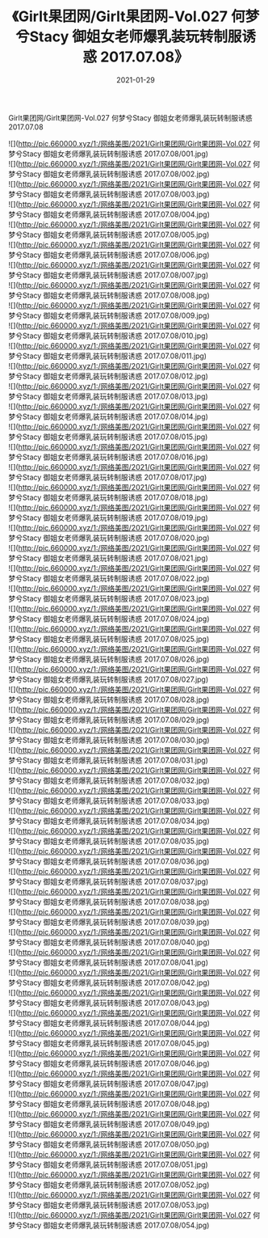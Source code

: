 ﻿---
layout: post
title:  《Girlt果团网/Girlt果团网-Vol.027 何梦兮Stacy 御姐女老师爆乳装玩转制服诱惑 2017.07.08》
date:   2021-01-29
img: http://pic.660000.xyz/1:/网络美图/2021/Girlt果团网/Girlt果团网-Vol.027 何梦兮Stacy 御姐女老师爆乳装玩转制服诱惑 2017.07.08/000.jpg
categories: [美女, 清纯, 唯美]
---

Girlt果团网/Girlt果团网-Vol.027 何梦兮Stacy 御姐女老师爆乳装玩转制服诱惑 2017.07.08

 ![](http://pic.660000.xyz/1:/网络美图/2021/Girlt果团网/Girlt果团网-Vol.027 何梦兮Stacy 御姐女老师爆乳装玩转制服诱惑 2017.07.08/001.jpg) <br>![](http://pic.660000.xyz/1:/网络美图/2021/Girlt果团网/Girlt果团网-Vol.027 何梦兮Stacy 御姐女老师爆乳装玩转制服诱惑 2017.07.08/002.jpg) <br>![](http://pic.660000.xyz/1:/网络美图/2021/Girlt果团网/Girlt果团网-Vol.027 何梦兮Stacy 御姐女老师爆乳装玩转制服诱惑 2017.07.08/003.jpg) <br>![](http://pic.660000.xyz/1:/网络美图/2021/Girlt果团网/Girlt果团网-Vol.027 何梦兮Stacy 御姐女老师爆乳装玩转制服诱惑 2017.07.08/004.jpg) <br>![](http://pic.660000.xyz/1:/网络美图/2021/Girlt果团网/Girlt果团网-Vol.027 何梦兮Stacy 御姐女老师爆乳装玩转制服诱惑 2017.07.08/005.jpg) <br>![](http://pic.660000.xyz/1:/网络美图/2021/Girlt果团网/Girlt果团网-Vol.027 何梦兮Stacy 御姐女老师爆乳装玩转制服诱惑 2017.07.08/006.jpg) <br>![](http://pic.660000.xyz/1:/网络美图/2021/Girlt果团网/Girlt果团网-Vol.027 何梦兮Stacy 御姐女老师爆乳装玩转制服诱惑 2017.07.08/007.jpg) <br>![](http://pic.660000.xyz/1:/网络美图/2021/Girlt果团网/Girlt果团网-Vol.027 何梦兮Stacy 御姐女老师爆乳装玩转制服诱惑 2017.07.08/008.jpg) <br>![](http://pic.660000.xyz/1:/网络美图/2021/Girlt果团网/Girlt果团网-Vol.027 何梦兮Stacy 御姐女老师爆乳装玩转制服诱惑 2017.07.08/009.jpg) <br>![](http://pic.660000.xyz/1:/网络美图/2021/Girlt果团网/Girlt果团网-Vol.027 何梦兮Stacy 御姐女老师爆乳装玩转制服诱惑 2017.07.08/010.jpg) <br>![](http://pic.660000.xyz/1:/网络美图/2021/Girlt果团网/Girlt果团网-Vol.027 何梦兮Stacy 御姐女老师爆乳装玩转制服诱惑 2017.07.08/011.jpg) <br>![](http://pic.660000.xyz/1:/网络美图/2021/Girlt果团网/Girlt果团网-Vol.027 何梦兮Stacy 御姐女老师爆乳装玩转制服诱惑 2017.07.08/012.jpg) <br>![](http://pic.660000.xyz/1:/网络美图/2021/Girlt果团网/Girlt果团网-Vol.027 何梦兮Stacy 御姐女老师爆乳装玩转制服诱惑 2017.07.08/013.jpg) <br>![](http://pic.660000.xyz/1:/网络美图/2021/Girlt果团网/Girlt果团网-Vol.027 何梦兮Stacy 御姐女老师爆乳装玩转制服诱惑 2017.07.08/014.jpg) <br>![](http://pic.660000.xyz/1:/网络美图/2021/Girlt果团网/Girlt果团网-Vol.027 何梦兮Stacy 御姐女老师爆乳装玩转制服诱惑 2017.07.08/015.jpg) <br>![](http://pic.660000.xyz/1:/网络美图/2021/Girlt果团网/Girlt果团网-Vol.027 何梦兮Stacy 御姐女老师爆乳装玩转制服诱惑 2017.07.08/016.jpg) <br>![](http://pic.660000.xyz/1:/网络美图/2021/Girlt果团网/Girlt果团网-Vol.027 何梦兮Stacy 御姐女老师爆乳装玩转制服诱惑 2017.07.08/017.jpg) <br>![](http://pic.660000.xyz/1:/网络美图/2021/Girlt果团网/Girlt果团网-Vol.027 何梦兮Stacy 御姐女老师爆乳装玩转制服诱惑 2017.07.08/018.jpg) <br>![](http://pic.660000.xyz/1:/网络美图/2021/Girlt果团网/Girlt果团网-Vol.027 何梦兮Stacy 御姐女老师爆乳装玩转制服诱惑 2017.07.08/019.jpg) <br>![](http://pic.660000.xyz/1:/网络美图/2021/Girlt果团网/Girlt果团网-Vol.027 何梦兮Stacy 御姐女老师爆乳装玩转制服诱惑 2017.07.08/020.jpg) <br>![](http://pic.660000.xyz/1:/网络美图/2021/Girlt果团网/Girlt果团网-Vol.027 何梦兮Stacy 御姐女老师爆乳装玩转制服诱惑 2017.07.08/021.jpg) <br>![](http://pic.660000.xyz/1:/网络美图/2021/Girlt果团网/Girlt果团网-Vol.027 何梦兮Stacy 御姐女老师爆乳装玩转制服诱惑 2017.07.08/022.jpg) <br>![](http://pic.660000.xyz/1:/网络美图/2021/Girlt果团网/Girlt果团网-Vol.027 何梦兮Stacy 御姐女老师爆乳装玩转制服诱惑 2017.07.08/023.jpg) <br>![](http://pic.660000.xyz/1:/网络美图/2021/Girlt果团网/Girlt果团网-Vol.027 何梦兮Stacy 御姐女老师爆乳装玩转制服诱惑 2017.07.08/024.jpg) <br>![](http://pic.660000.xyz/1:/网络美图/2021/Girlt果团网/Girlt果团网-Vol.027 何梦兮Stacy 御姐女老师爆乳装玩转制服诱惑 2017.07.08/025.jpg) <br>![](http://pic.660000.xyz/1:/网络美图/2021/Girlt果团网/Girlt果团网-Vol.027 何梦兮Stacy 御姐女老师爆乳装玩转制服诱惑 2017.07.08/026.jpg) <br>![](http://pic.660000.xyz/1:/网络美图/2021/Girlt果团网/Girlt果团网-Vol.027 何梦兮Stacy 御姐女老师爆乳装玩转制服诱惑 2017.07.08/027.jpg) <br>![](http://pic.660000.xyz/1:/网络美图/2021/Girlt果团网/Girlt果团网-Vol.027 何梦兮Stacy 御姐女老师爆乳装玩转制服诱惑 2017.07.08/028.jpg) <br>![](http://pic.660000.xyz/1:/网络美图/2021/Girlt果团网/Girlt果团网-Vol.027 何梦兮Stacy 御姐女老师爆乳装玩转制服诱惑 2017.07.08/029.jpg) <br>![](http://pic.660000.xyz/1:/网络美图/2021/Girlt果团网/Girlt果团网-Vol.027 何梦兮Stacy 御姐女老师爆乳装玩转制服诱惑 2017.07.08/030.jpg) <br>![](http://pic.660000.xyz/1:/网络美图/2021/Girlt果团网/Girlt果团网-Vol.027 何梦兮Stacy 御姐女老师爆乳装玩转制服诱惑 2017.07.08/031.jpg) <br>![](http://pic.660000.xyz/1:/网络美图/2021/Girlt果团网/Girlt果团网-Vol.027 何梦兮Stacy 御姐女老师爆乳装玩转制服诱惑 2017.07.08/032.jpg) <br>![](http://pic.660000.xyz/1:/网络美图/2021/Girlt果团网/Girlt果团网-Vol.027 何梦兮Stacy 御姐女老师爆乳装玩转制服诱惑 2017.07.08/033.jpg) <br>![](http://pic.660000.xyz/1:/网络美图/2021/Girlt果团网/Girlt果团网-Vol.027 何梦兮Stacy 御姐女老师爆乳装玩转制服诱惑 2017.07.08/034.jpg) <br>![](http://pic.660000.xyz/1:/网络美图/2021/Girlt果团网/Girlt果团网-Vol.027 何梦兮Stacy 御姐女老师爆乳装玩转制服诱惑 2017.07.08/035.jpg) <br>![](http://pic.660000.xyz/1:/网络美图/2021/Girlt果团网/Girlt果团网-Vol.027 何梦兮Stacy 御姐女老师爆乳装玩转制服诱惑 2017.07.08/036.jpg) <br>![](http://pic.660000.xyz/1:/网络美图/2021/Girlt果团网/Girlt果团网-Vol.027 何梦兮Stacy 御姐女老师爆乳装玩转制服诱惑 2017.07.08/037.jpg) <br>![](http://pic.660000.xyz/1:/网络美图/2021/Girlt果团网/Girlt果团网-Vol.027 何梦兮Stacy 御姐女老师爆乳装玩转制服诱惑 2017.07.08/038.jpg) <br>![](http://pic.660000.xyz/1:/网络美图/2021/Girlt果团网/Girlt果团网-Vol.027 何梦兮Stacy 御姐女老师爆乳装玩转制服诱惑 2017.07.08/039.jpg) <br>![](http://pic.660000.xyz/1:/网络美图/2021/Girlt果团网/Girlt果团网-Vol.027 何梦兮Stacy 御姐女老师爆乳装玩转制服诱惑 2017.07.08/040.jpg) <br>![](http://pic.660000.xyz/1:/网络美图/2021/Girlt果团网/Girlt果团网-Vol.027 何梦兮Stacy 御姐女老师爆乳装玩转制服诱惑 2017.07.08/041.jpg) <br>![](http://pic.660000.xyz/1:/网络美图/2021/Girlt果团网/Girlt果团网-Vol.027 何梦兮Stacy 御姐女老师爆乳装玩转制服诱惑 2017.07.08/042.jpg) <br>![](http://pic.660000.xyz/1:/网络美图/2021/Girlt果团网/Girlt果团网-Vol.027 何梦兮Stacy 御姐女老师爆乳装玩转制服诱惑 2017.07.08/043.jpg) <br>![](http://pic.660000.xyz/1:/网络美图/2021/Girlt果团网/Girlt果团网-Vol.027 何梦兮Stacy 御姐女老师爆乳装玩转制服诱惑 2017.07.08/044.jpg) <br>![](http://pic.660000.xyz/1:/网络美图/2021/Girlt果团网/Girlt果团网-Vol.027 何梦兮Stacy 御姐女老师爆乳装玩转制服诱惑 2017.07.08/045.jpg) <br>![](http://pic.660000.xyz/1:/网络美图/2021/Girlt果团网/Girlt果团网-Vol.027 何梦兮Stacy 御姐女老师爆乳装玩转制服诱惑 2017.07.08/046.jpg) <br>![](http://pic.660000.xyz/1:/网络美图/2021/Girlt果团网/Girlt果团网-Vol.027 何梦兮Stacy 御姐女老师爆乳装玩转制服诱惑 2017.07.08/047.jpg) <br>![](http://pic.660000.xyz/1:/网络美图/2021/Girlt果团网/Girlt果团网-Vol.027 何梦兮Stacy 御姐女老师爆乳装玩转制服诱惑 2017.07.08/048.jpg) <br>![](http://pic.660000.xyz/1:/网络美图/2021/Girlt果团网/Girlt果团网-Vol.027 何梦兮Stacy 御姐女老师爆乳装玩转制服诱惑 2017.07.08/049.jpg) <br>![](http://pic.660000.xyz/1:/网络美图/2021/Girlt果团网/Girlt果团网-Vol.027 何梦兮Stacy 御姐女老师爆乳装玩转制服诱惑 2017.07.08/050.jpg) <br>![](http://pic.660000.xyz/1:/网络美图/2021/Girlt果团网/Girlt果团网-Vol.027 何梦兮Stacy 御姐女老师爆乳装玩转制服诱惑 2017.07.08/051.jpg) <br>![](http://pic.660000.xyz/1:/网络美图/2021/Girlt果团网/Girlt果团网-Vol.027 何梦兮Stacy 御姐女老师爆乳装玩转制服诱惑 2017.07.08/052.jpg) <br>![](http://pic.660000.xyz/1:/网络美图/2021/Girlt果团网/Girlt果团网-Vol.027 何梦兮Stacy 御姐女老师爆乳装玩转制服诱惑 2017.07.08/053.jpg) <br>![](http://pic.660000.xyz/1:/网络美图/2021/Girlt果团网/Girlt果团网-Vol.027 何梦兮Stacy 御姐女老师爆乳装玩转制服诱惑 2017.07.08/054.jpg) <br>